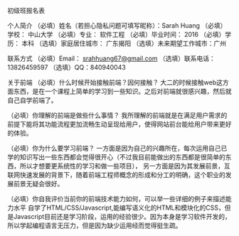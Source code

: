 初级班报名表

个人简介
（必填）姓名（若担心隐私问题可填写昵称）：Sarah Huang
（必填）学校： 中山大学
（必填）专业： 软件工程
（必填）毕业时间： 2016
（必填）学历： 本科
（选填）家庭居住城市： 广东揭阳
（选填）未来期望工作城市：广州

联系方式
（必填）Email： srahhuang67@gmail.com
（选填）联系电话： 13826459597
（选填）QQ：840940043

关于前端
（必填）什么时候开始接触前端？因何接触？
大二的时候接触web这方面东西，是在一个课程上简单的学习到一些知识。之后对前端就很感兴趣，然后就自己自学前端了。

（必填）你理解的前端是做些什么事情？
我所理解的前端就是在满足用户需求的前提下能将其功能流程更加流畅生动呈现给用户，使得网站前台能给用户带来更好的体验。

（必填）你为什么要学习前端？
一方面是因为自己的兴趣所在，每次运用自己已学的知识写出一些东西都会觉得很开心（不过我目前能做出的东西都是很简单的东西，所以才想要更系统性的学习和做一些项目），
另一方面是因为其发展前景，互联网快速发展的背景下，随着前端工程师概念的形成和分工的明确，这个职业的发展前景无疑会很好。

（必填）你自我评价当前你的前端技术能力如何，可以举一些详细的例子来描述能力水平
自学了HTML/CSS/Javascript,能编写语义化的HTML和模块化的CSS，但是Javascript目前还是学习阶段，运用的经验很少。因为本身是学习软件开发的，所以学起编程语言无压力，但是因为缺少运用经而觉得挺生疏。
